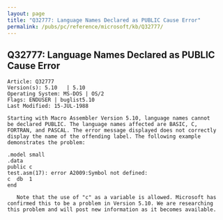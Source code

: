 ```yaml
---
layout: page
title: "Q32777: Language Names Declared as PUBLIC Cause Error"
permalink: /pubs/pc/reference/microsoft/kb/Q32777/
---
```


## Q32777: Language Names Declared as PUBLIC Cause Error

	Article: Q32777
	Version(s): 5.10   | 5.10
	Operating System: MS-DOS | OS/2
	Flags: ENDUSER | buglist5.10
	Last Modified: 15-JUL-1988
	
	Starting with Macro Assembler Version 5.10, language names cannot
	be declared PUBLIC. The language names affected are BASIC, C,
	FORTRAN, and PASCAL. The error message displayed does not correctly
	display the name of the offending label. The following example
	demonstrates the problem:
	
	.model small
	.data
	public c
	test.asm(17): error A2009:Symbol not defined:
	c  db  1
	end
	
	   Note that the use of "c" as a variable is allowed. Microsoft has
	confirmed this to be a problem in Version 5.10. We are researching
	this problem and will post new information as it becomes available.
